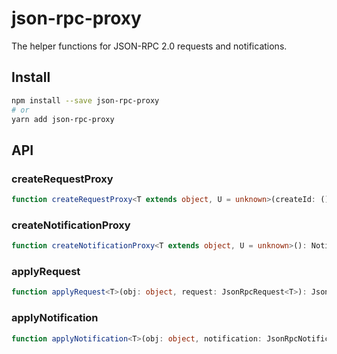 # json-rpc-proxy

The helper functions for JSON-RPC 2.0 requests and notifications.

## Install

```sh
npm install --save json-rpc-proxy
# or
yarn add json-rpc-proxy
```

## API

### createRequestProxy

```ts
function createRequestProxy<T extends object, U = unknown>(createId: () => string): RequestProxy<T, U>
```

### createNotificationProxy

```ts
function createNotificationProxy<T extends object, U = unknown>(): NotificationProxy<T, U>
```

### applyRequest

```ts
function applyRequest<T>(obj: object, request: JsonRpcRequest<T>): JsonRpcSuccess<T> | Promise<JsonRpcSuccess<T>>
```

### applyNotification

```ts
function applyNotification<T>(obj: object, notification: JsonRpcNotification<T>): void | Promise<void>
```

